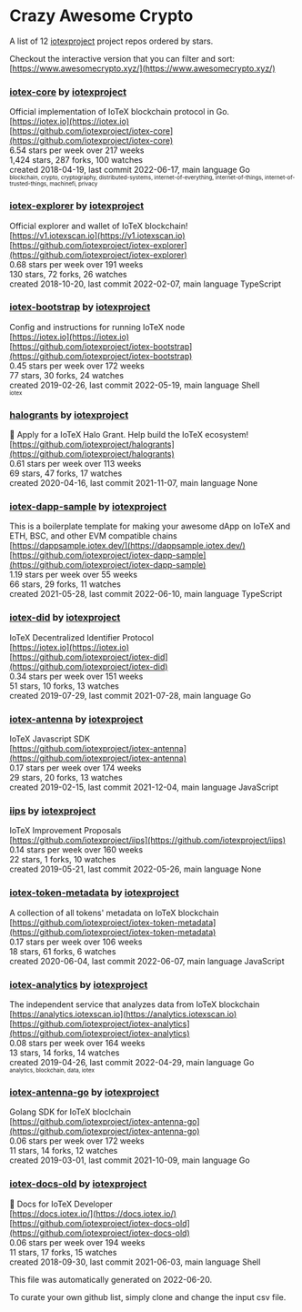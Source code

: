 # Crazy Awesome Crypto
A list of 12 [iotexproject](https://github.com/iotexproject) project repos ordered by stars.  

Checkout the interactive version that you can filter and sort: 
[https://www.awesomecrypto.xyz/](https://www.awesomecrypto.xyz/)  


### [iotex-core](https://github.com/iotexproject/iotex-core) by [iotexproject](https://github.com/iotexproject)  
Official implementation of IoTeX blockchain protocol in Go.  
[https://iotex.io](https://iotex.io)  
[https://github.com/iotexproject/iotex-core](https://github.com/iotexproject/iotex-core)  
6.54 stars per week over 217 weeks  
1,424 stars, 287 forks, 100 watches  
created 2018-04-19, last commit 2022-06-17, main language Go  
<sub><sup>blockchain, crypto, cryptography, distributed-systems, internet-of-everything, internet-of-things, internet-of-trusted-things, machinefi, privacy</sup></sub>


### [iotex-explorer](https://github.com/iotexproject/iotex-explorer) by [iotexproject](https://github.com/iotexproject)  
Official explorer and wallet of IoTeX blockchain!  
[https://v1.iotexscan.io](https://v1.iotexscan.io)  
[https://github.com/iotexproject/iotex-explorer](https://github.com/iotexproject/iotex-explorer)  
0.68 stars per week over 191 weeks  
130 stars, 72 forks, 26 watches  
created 2018-10-20, last commit 2022-02-07, main language TypeScript  


### [iotex-bootstrap](https://github.com/iotexproject/iotex-bootstrap) by [iotexproject](https://github.com/iotexproject)  
Config and instructions for running IoTeX node  
[https://iotex.io](https://iotex.io)  
[https://github.com/iotexproject/iotex-bootstrap](https://github.com/iotexproject/iotex-bootstrap)  
0.45 stars per week over 172 weeks  
77 stars, 30 forks, 24 watches  
created 2019-02-26, last commit 2022-05-19, main language Shell  
<sub><sup>iotex</sup></sub>


### [halogrants](https://github.com/iotexproject/halogrants) by [iotexproject](https://github.com/iotexproject)  
👟 Apply for a IoTeX Halo Grant. Help build the IoTeX ecosystem!  
[https://github.com/iotexproject/halogrants](https://github.com/iotexproject/halogrants)  
0.61 stars per week over 113 weeks  
69 stars, 47 forks, 17 watches  
created 2020-04-16, last commit 2021-11-07, main language None  


### [iotex-dapp-sample](https://github.com/iotexproject/iotex-dapp-sample) by [iotexproject](https://github.com/iotexproject)  
This is a boilerplate template for making your awesome dApp on IoTeX and ETH, BSC, and other EVM compatible chains  
[https://dappsample.iotex.dev/](https://dappsample.iotex.dev/)  
[https://github.com/iotexproject/iotex-dapp-sample](https://github.com/iotexproject/iotex-dapp-sample)  
1.19 stars per week over 55 weeks  
66 stars, 29 forks, 11 watches  
created 2021-05-28, last commit 2022-06-10, main language TypeScript  


### [iotex-did](https://github.com/iotexproject/iotex-did) by [iotexproject](https://github.com/iotexproject)  
IoTeX Decentralized Identifier Protocol  
[https://iotex.io](https://iotex.io)  
[https://github.com/iotexproject/iotex-did](https://github.com/iotexproject/iotex-did)  
0.34 stars per week over 151 weeks  
51 stars, 10 forks, 13 watches  
created 2019-07-29, last commit 2021-07-28, main language Go  


### [iotex-antenna](https://github.com/iotexproject/iotex-antenna) by [iotexproject](https://github.com/iotexproject)  
IoTeX Javascript SDK  
[https://github.com/iotexproject/iotex-antenna](https://github.com/iotexproject/iotex-antenna)  
0.17 stars per week over 174 weeks  
29 stars, 20 forks, 13 watches  
created 2019-02-15, last commit 2021-12-04, main language JavaScript  


### [iips](https://github.com/iotexproject/iips) by [iotexproject](https://github.com/iotexproject)  
IoTeX Improvement Proposals  
[https://github.com/iotexproject/iips](https://github.com/iotexproject/iips)  
0.14 stars per week over 160 weeks  
22 stars, 1 forks, 10 watches  
created 2019-05-21, last commit 2022-05-26, main language None  


### [iotex-token-metadata](https://github.com/iotexproject/iotex-token-metadata) by [iotexproject](https://github.com/iotexproject)  
A collection of all tokens' metadata on IoTeX blockchain  
[https://github.com/iotexproject/iotex-token-metadata](https://github.com/iotexproject/iotex-token-metadata)  
0.17 stars per week over 106 weeks  
18 stars, 61 forks, 6 watches  
created 2020-06-04, last commit 2022-06-07, main language JavaScript  


### [iotex-analytics](https://github.com/iotexproject/iotex-analytics) by [iotexproject](https://github.com/iotexproject)  
The independent service that analyzes data from IoTeX blockchain  
[https://analytics.iotexscan.io](https://analytics.iotexscan.io)  
[https://github.com/iotexproject/iotex-analytics](https://github.com/iotexproject/iotex-analytics)  
0.08 stars per week over 164 weeks  
13 stars, 14 forks, 14 watches  
created 2019-04-26, last commit 2022-04-29, main language Go  
<sub><sup>analytics, blockchain, data, iotex</sup></sub>


### [iotex-antenna-go](https://github.com/iotexproject/iotex-antenna-go) by [iotexproject](https://github.com/iotexproject)  
Golang SDK for IoTeX bloclchain  
[https://github.com/iotexproject/iotex-antenna-go](https://github.com/iotexproject/iotex-antenna-go)  
0.06 stars per week over 172 weeks  
11 stars, 14 forks, 12 watches  
created 2019-03-01, last commit 2021-10-09, main language Go  


### [iotex-docs-old](https://github.com/iotexproject/iotex-docs-old) by [iotexproject](https://github.com/iotexproject)  
:trumpet: Docs for IoTeX Developer  
[https://docs.iotex.io/](https://docs.iotex.io/)  
[https://github.com/iotexproject/iotex-docs-old](https://github.com/iotexproject/iotex-docs-old)  
0.06 stars per week over 194 weeks  
11 stars, 17 forks, 15 watches  
created 2018-09-30, last commit 2021-06-03, main language Shell  


This file was automatically generated on 2022-06-20.  

To curate your own github list, simply clone and change the input csv file.  